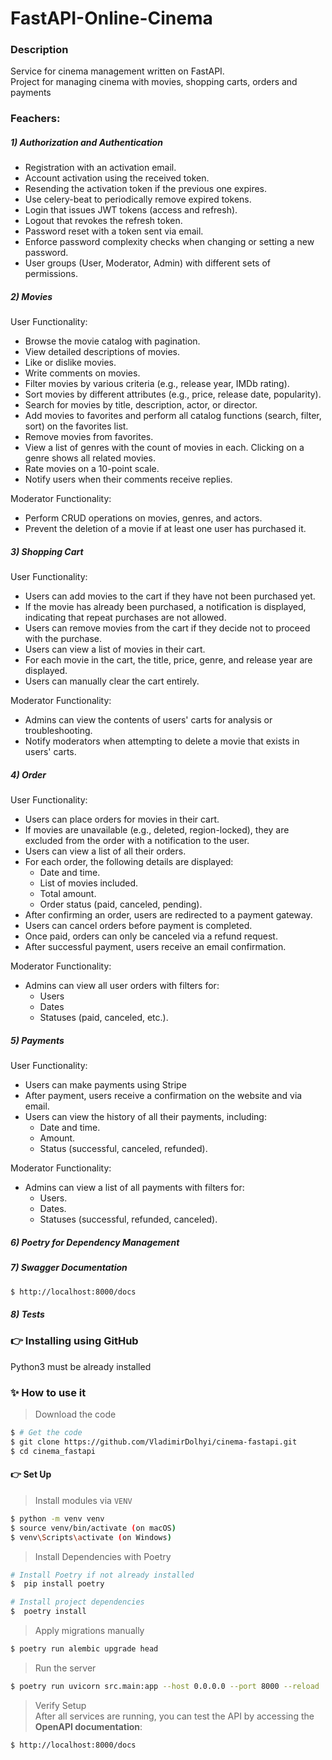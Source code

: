 # FastAPI-Online-Cinema

### Description

Service for cinema management written on FastAPI.  
Project for managing cinema with movies, shopping carts, orders and payments

### Feachers:
##### 1) Authorization and Authentication

* Registration with an activation email.
* Account activation using the received token.
* Resending the activation token if the previous one expires.
* Use celery-beat to periodically remove expired tokens.
* Login that issues JWT tokens (access and refresh).
* Logout that revokes the refresh token.
* Password reset with a token sent via email.
* Enforce password complexity checks when changing or setting a new password.
* User groups (User, Moderator, Admin) with different sets of permissions.

##### 2) Movies

User Functionality:
* Browse the movie catalog with pagination.
* View detailed descriptions of movies.
* Like or dislike movies.
* Write comments on movies.
* Filter movies by various criteria (e.g., release year, IMDb rating).
* Sort movies by different attributes (e.g., price, release date, popularity).
* Search for movies by title, description, actor, or director.
* Add movies to favorites and perform all catalog functions (search, filter, sort) on the favorites list.
* Remove movies from favorites.
* View a list of genres with the count of movies in each. Clicking on a genre shows all related movies.
* Rate movies on a 10-point scale.
* Notify users when their comments receive replies.

Moderator Functionality:
* Perform CRUD operations on movies, genres, and actors.
* Prevent the deletion of a movie if at least one user has purchased it.

##### 3) Shopping Cart

User Functionality:
* Users can add movies to the cart if they have not been purchased yet.
* If the movie has already been purchased, a notification is displayed,
indicating that repeat purchases are not allowed.
* Users can remove movies from the cart if they decide not to proceed with the purchase.
* Users can view a list of movies in their cart.
* For each movie in the cart, the title, price, genre, and release year are displayed.
* Users can manually clear the cart entirely.

Moderator Functionality:
* Admins can view the contents of users' carts for analysis or troubleshooting.
* Notify moderators when attempting to delete a movie that exists in users' carts.

##### 4) Order

User Functionality:
* Users can place orders for movies in their cart.
* If movies are unavailable (e.g., deleted, region-locked), they are excluded from the order with a notification to the user.
* Users can view a list of all their orders.
* For each order, the following details are displayed:
    * Date and time.
    * List of movies included.
    * Total amount.
    * Order status (paid, canceled, pending).
* After confirming an order, users are redirected to a payment gateway.
* Users can cancel orders before payment is completed.
* Once paid, orders can only be canceled via a refund request.
* After successful payment, users receive an email confirmation.

Moderator Functionality:
* Admins can view all user orders with filters for:
    * Users
    * Dates
    * Statuses (paid, canceled, etc.).

##### 5) Payments

User Functionality:
* Users can make payments using Stripe
* After payment, users receive a confirmation on the website and via email.
* Users can view the history of all their payments, including:
    * Date and time.
    * Amount.
    * Status (successful, canceled, refunded).

Moderator Functionality:
* Admins can view a list of all payments with filters for:
    * Users.
    * Dates.
    * Statuses (successful, refunded, canceled).

##### 6) Poetry for Dependency Management
##### 7) Swagger Documentation
```bash
$ http://localhost:8000/docs
```
##### 8) Tests

### 👉 Installing using GitHub

Python3 must be already installed

### ✨ How to use it

> Download the code 

```bash
$ # Get the code
$ git clone https://github.com/VladimirDolhyi/cinema-fastapi.git
$ cd cinema_fastapi
```

#### 👉 Set Up

> Install modules via `VENV`

```bash
$ python -m venv venv
$ source venv/bin/activate (on macOS)
$ venv\Scripts\activate (on Windows)
```

> Install Dependencies with Poetry

```bash
# Install Poetry if not already installed
$  pip install poetry

# Install project dependencies
$  poetry install
```

> Apply migrations manually

```bash
$ poetry run alembic upgrade head
```

> Run the server

```bash
$ poetry run uvicorn src.main:app --host 0.0.0.0 --port 8000 --reload
```

> Verify Setup      
After all services are running, you can test the API by accessing the **OpenAPI documentation**:

```bash
$ http://localhost:8000/docs
```
